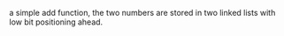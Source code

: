 a simple add function, the two numbers are stored in two linked lists with low bit positioning ahead.
